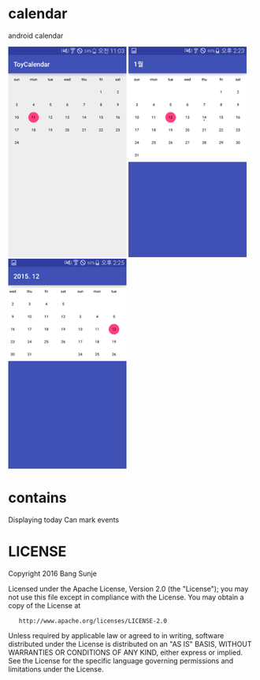 # calendar
android calendar

<img src="./screenshots/screenshot1.png" width="240">
<img src="./screenshots/screenshot2.png" width="240">
<img src="./screenshots/screenshot3.png" width="240">

<h1>contains</h1>
 Displaying today
 Can mark events
<h1>LICENSE</h1>
   Copyright 2016 Bang Sunje

   Licensed under the Apache License, Version 2.0 (the "License");
   you may not use this file except in compliance with the License.
   You may obtain a copy of the License at

       http://www.apache.org/licenses/LICENSE-2.0

   Unless required by applicable law or agreed to in writing, software
   distributed under the License is distributed on an "AS IS" BASIS,
   WITHOUT WARRANTIES OR CONDITIONS OF ANY KIND, either express or implied.
   See the License for the specific language governing permissions and
   limitations under the License.
